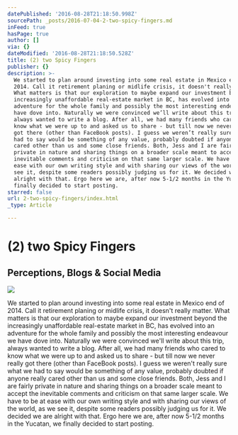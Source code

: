 ```yaml
---
datePublished: '2016-08-28T21:18:50.998Z'
sourcePath: _posts/2016-07-04-2-two-spicy-fingers.md
inFeed: true
hasPage: true
author: []
via: {}
dateModified: '2016-08-28T21:18:50.528Z'
title: (2) two Spicy Fingers
publisher: {}
description: >-
  We started to plan around investing into some real estate in Mexico end of
  2014. Call it retirement planing or midlife crisis, it doesn't really matter.
  What matters is that our exploration to maybe expand our investment beyond the
  increasingly unaffordable real-estate market in BC, has evolved into an
  adventure for the whole family and possibly the most interesting endeavour we
  have dove into. Naturally we were convinced we’ll write about this trip,
  always wanted to write a blog. After all, we had many friends who cared to
  know what we were up to and asked us to share - but till now we never really
  got there (other than FaceBook posts). I guess we weren’t really sure what we
  had to say would be something of any value, probably doubted if anyone really
  cared other than us and some close friends. Both, Jess and I are fairly
  private in nature and sharing things on a broader scale meant to accept the
  inevitable comments and criticism on that same larger scale. We have to be at
  ease with our own writing style and with sharing our views of the world, as we
  see it, despite some readers possibly judging us for it. We decided we are
  alright with that. Ergo here we are, after now 5-1/2 months in the Yucatan, we
  finally decided to start posting.
starred: false
url: 2-two-spicy-fingers/index.html
_type: Article

---
```

# (2) two Spicy Fingers

## Perceptions, Blogs & Social Media
![](https://the-grid-user-content.s3-us-west-2.amazonaws.com/f95bdda9-dedb-4372-8973-0aebbd297cbd.jpg)

We started to plan around investing into some real estate in Mexico end of 2014\. Call it retirement planing or midlife crisis, it doesn't really matter. What matters is that our exploration to maybe expand our investment beyond the increasingly unaffordable real-estate market in BC, has evolved into an adventure for the whole family and possibly the most interesting endeavour we have dove into. Naturally we were convinced we'll write about this trip, always wanted to write a blog. After all, we had many friends who cared to know what we were up to and asked us to share - but till now we never really got there (other than FaceBook posts). I guess we weren't really sure what we had to say would be something of any value, probably doubted if anyone really cared other than us and some close friends. Both, Jess and I are fairly private in nature and sharing things on a broader scale meant to accept the inevitable comments and criticism on that same larger scale. We have to be at ease with our own writing style and with sharing our views of the world, as we see it, despite some readers possibly judging us for it. We decided we are alright with that. Ergo here we are, after now 5-1/2 months in the Yucatan, we finally decided to start posting.